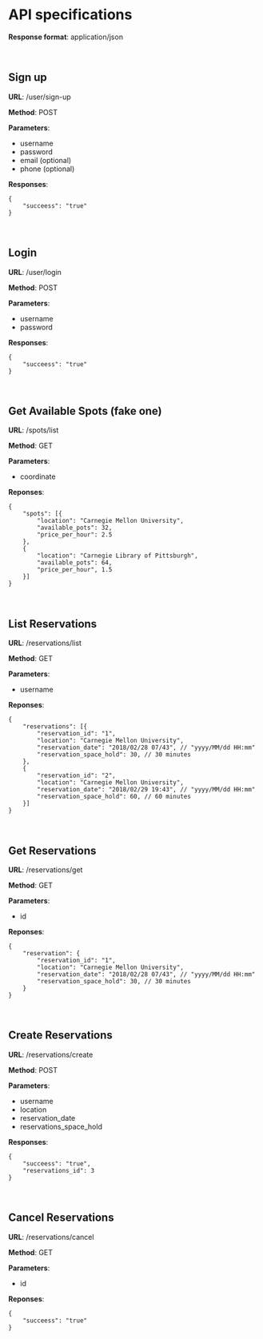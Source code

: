 # API specifications

**Response format**: application/json

<br />

## Sign up

**URL**: /user/sign-up

**Method**: POST


**Parameters**:
- username
- password
- email (optional)
- phone (optional)

**Responses**:
```
{
    "succeess": "true"
}
```
<br />

## Login

**URL**: /user/login

**Method**: POST

**Parameters**:
- username
- password

**Responses**:
```
{
    "succeess": "true"
}
```

<br />

## Get Available Spots (fake one)

**URL**: /spots/list

**Method**: GET

**Parameters**:
- coordinate

**Reponses**:
```
{
    "spots": [{
        "location": "Carnegie Mellon University",
        "available_pots": 32,
        "price_per_hour": 2.5
    },
    {
        "location": "Carnegie Library of Pittsburgh",
        "available_pots": 64,
        "price_per_hour", 1.5
    }]
}
```

<br />

## List Reservations

**URL**: /reservations/list

**Method**: GET

**Parameters**:
- username

**Reponses**:
```
{
    "reservations": [{
        "reservation_id": "1",
        "location": "Carnegie Mellon University",
        "reservation_date": "2018/02/28 07/43", // "yyyy/MM/dd HH:mm"
        "reservation_space_hold": 30, // 30 minutes
    },
    {
        "reservation_id": "2",
        "location": "Carnegie Mellon University",
        "reservation_date": "2018/02/29 19:43", // "yyyy/MM/dd HH:mm"
        "reservation_space_hold": 60, // 60 minutes
    }]
}
```

<br />

## Get Reservations

**URL**: /reservations/get

**Method**: GET

**Parameters**:
- id

**Reponses**:
```
{
    "reservation": {
        "reservation_id": "1",
        "location": "Carnegie Mellon University",
        "reservation_date": "2018/02/28 07/43", // "yyyy/MM/dd HH:mm"
        "reservation_space_hold": 30, // 30 minutes
    }
}
```

<br />

## Create Reservations

**URL**: /reservations/create

**Method**: POST

**Parameters**:
- username
- location
- reservation_date
- reservations_space_hold

**Responses**:
```
{
    "succeess": "true",
    "reservations_id": 3
}
```

<br />

## Cancel Reservations

**URL**: /reservations/cancel

**Method**: GET

**Parameters**:
- id

**Reponses**:
```
{
    "succeess": "true"
}
```